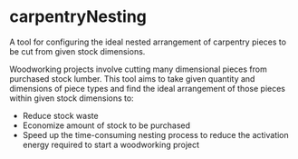 # carpentryNesting
A tool for configuring the ideal nested arrangement of carpentry pieces to be cut from given stock dimensions. 

Woodworking projects involve cutting many dimensional pieces from purchased stock lumber. This tool aims to take given quantity and dimensions of piece types and find the ideal arrangement of those pieces within given stock dimensions to:
- Reduce stock waste
- Economize amount of stock to be purchased
- Speed up the time-consuming nesting process to reduce the activation energy required to start a woodworking project
